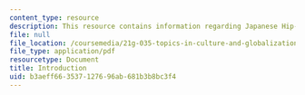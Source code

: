 ```yaml
---
content_type: resource
description: This resource contains information regarding Japanese Hip-Hop.
file: null
file_location: /coursemedia/21g-035-topics-in-culture-and-globalization-fall-2003/b3aeff663537127696ab681b3b8bc3f4_MIT21G_035F03_condry_jhh2.pdf
file_type: application/pdf
resourcetype: Document
title: Introduction
uid: b3aeff66-3537-1276-96ab-681b3b8bc3f4
---
```

